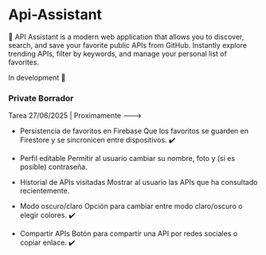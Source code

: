 
# Api-Assistant
🤖​ API Assistant is a modern web application that allows you to discover, search, and save your favorite public APIs from GitHub. Instantly explore trending APIs, filter by keywords, and manage your personal list of favorites.

In development 💭​

### Private Borrador

Tarea 27/06/2025 | Proximamente --->

- Persistencia de favoritos en Firebase
Que los favoritos se guarden en Firestore y se sincronicen entre dispositivos. ✔️

- Perfil editable
Permitir al usuario cambiar su nombre, foto y (si es posible) contraseña.

- Historial de APIs visitadas
Mostrar al usuario las APIs que ha consultado recientemente.

- Modo oscuro/claro
Opción para cambiar entre modo claro/oscuro o elegir colores. ✔️

- Compartir APIs
Botón para compartir una API por redes sociales o copiar enlace. ✔️
